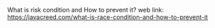 What is risk condition and How to prevent it?
web link: https://javacreed.com/what-is-race-condition-and-how-to-prevent-it




